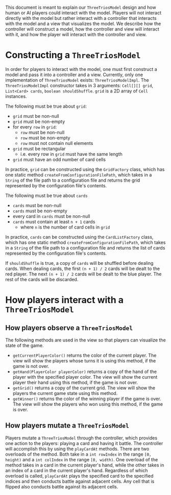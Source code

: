 This document is meant to explain our `ThreeTriosModel` design and how human or AI players could
interact with the model. Players will not interact directly with the model but rather interact with
a controller that interacts with the model and a view that visualizes the model. We describe how the
controller will construct a model, how the controller and view will interact with it, and how the
player will interact with the controller and view.

# Constructing a `ThreeTriosModel`

In order for players to interact with the model, one must first construct a model and pass it into a
controller and a view. Currently, only one
implementation of `ThreeTriosModel` exists: `ThreeTriosModelImpl`. The `ThreeTriosModelImpl`
constructor takes in 3
arguments: `Cell[][] grid`, `List<Card> cards`, `boolean shouldShuffle`. `grid` is
a 2D array of `Cell` instances.

The following must be true about `grid`:

- `grid` must be non-null
- `grid` must be non-empty
- for every `row` in `grid`:
    - `row` must be non-null
    - `row` must be non-empty
    - `row` must not contain null elements
- `grid` must be rectangular
    - i.e. every row in `grid` must have the same length
- `grid` must have an odd number of card cells

In practice, `grid` can be constructed using the `GridFactory` class, which has one static
method `createFromConfigurationFilePath`, which takes in a `String` of the file path to a
configuration file and returns the grid represented by the configuration file's contents.

The following must be true about `cards`

- `cards` must be non-null
- `cards` must be non-empty
- every card in `cards` must be non-null
- `cards` must contain at least `n + 1` cards
    - where `n` is the number of card cells in `grid`

In practice, `cards` can be constructed using the `CardListFactory` class, which has one static
method `createFromConfigurationFilePath`, which takes in a `String` of the file path to a
configuration file and returns the list of cards represented by the configuration file's contents.

If `shouldShuffle` is true, a copy of `cards` will be shuffled before dealing cards. When dealing
cards, the first `(n + 1) / 2` cards will be dealt to the red player. The next `(n + 1) / 2` cards
will be dealt to the blue player. The rest of the cards will be discarded.

# How players interact with a `ThreeTriosModel`

## How players observe a `ThreeTriosModel`

The following methods are used in the view so that players can visualize the state of the game.

- `getCurrentPlayerColor()` returns the color of the current player. The view will show the players
  whose
  turns it is using this method, if the game is not over.
- `getHand(PlayerColor playerColor)` returns a copy of the hand of the player with the specified
  player color. The view will show the current player their hand using this method, if the game is
  not over.
- `getGrid()` returns a copy of the current grid. The view will show the players the current game
  state using
  this method.
- `getWinner()` returns the color of the winning player if the game is over. The view will show the
  players who won using this method, if the game is over.

## How players mutate a `ThreeTriosModel`

Players mutate a `ThreeTriosModel` through the controller, which provides one action to the players:
playing a card and having it battle. The controller will accomplish this by using the `playCardAt`
methods. There are two overloads of the method. Both take in a `int rowIndex` in the
range `[0, height)` and a `int colIndex` in the range `[0, width)`. One overload of the method takes
in a card in the current player's hand, while the other takes in an index of a card in the current
player's hand. Regardless of which overload is called, `playCardAt` plays the specified card to the
specified indices and then conducts battle against adjacent cells. Any cell that is flipped also
conducts battle against its adjacent cells.